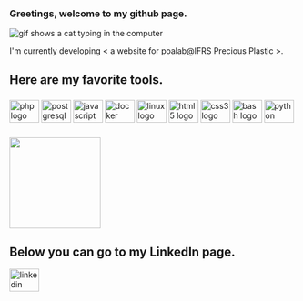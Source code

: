 ### Greetings, welcome to my github page.

<picture>
<source media="(prefers-color-scheme: dark)" srcset="https://media.tenor.com/jNgKSlUpmkEAAAAC/typing-laptop.gif">
<source media="(prefers-color-scheme: light)" srcset="https://media.tenor.com/jNgKSlUpmkEAAAAC/typing-laptop.gif">
  <img alt="gif shows a cat typing in the computer" src="https://media.tenor.com/jNgKSlUpmkEAAAAC/typing-laptop.gif">
</picture>

I'm currently developing < a website for poalab@IFRS Precious Plastic >.
###
<h2 align="left">Here are my favorite tools.</h2>

###
<div align="left">
  <img src="https://cdn.jsdelivr.net/gh/devicons/devicon/icons/php/php-original.svg" height="40" width="52" alt="php logo"  />
  <img src="https://cdn.jsdelivr.net/gh/devicons/devicon/icons/postgresql/postgresql-original.svg" height="40" width="52" alt="postgresql logo"  />
  <img src="https://cdn.jsdelivr.net/gh/devicons/devicon/icons/javascript/javascript-original.svg" height="40" width="52" alt="javascript logo"  />
  <img src="https://cdn.jsdelivr.net/gh/devicons/devicon/icons/docker/docker-original.svg" height="40" width="52" alt="docker logo"  />
  <img src="https://cdn.jsdelivr.net/gh/devicons/devicon/icons/linux/linux-original.svg" height="40" width="52" alt="linux logo"  />
  <img src="https://cdn.jsdelivr.net/gh/devicons/devicon/icons/html5/html5-original.svg" height="40" width="52" alt="html5 logo"  />
  <img src="https://cdn.jsdelivr.net/gh/devicons/devicon/icons/css3/css3-original.svg" height="40" width="52" alt="css3 logo"  />
  <img src="https://cdn.jsdelivr.net/gh/devicons/devicon/icons/bash/bash-original.svg" height="40" width="52" alt="bash logo"  />
  <img src="https://cdn.jsdelivr.net/gh/devicons/devicon/icons/python/python-original.svg" height="40" width="52" alt="python logo"  />
</div>


###

<img height="160em" src="https://github-readme-stats.vercel.app/api?username=rodrigobaltazar&show_icons=true" />

###
<div align="left">
<h2>Below you can go to my LinkedIn page.</h2>

 <a href="https://www.linkedin.com/in/rodrigo-baltazar-dev/"> <img src="https://raw.githubusercontent.com/maurodesouza/profile-readme-generator/master/src/assets/icons/social/linkedin/default.svg" width="52" height="40" alt="linkedin logo" /></a>
</div>
